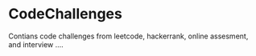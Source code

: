 # CodeChallenges
Contians code challenges from leetcode, hackerrank, online assesment, and interview ....

